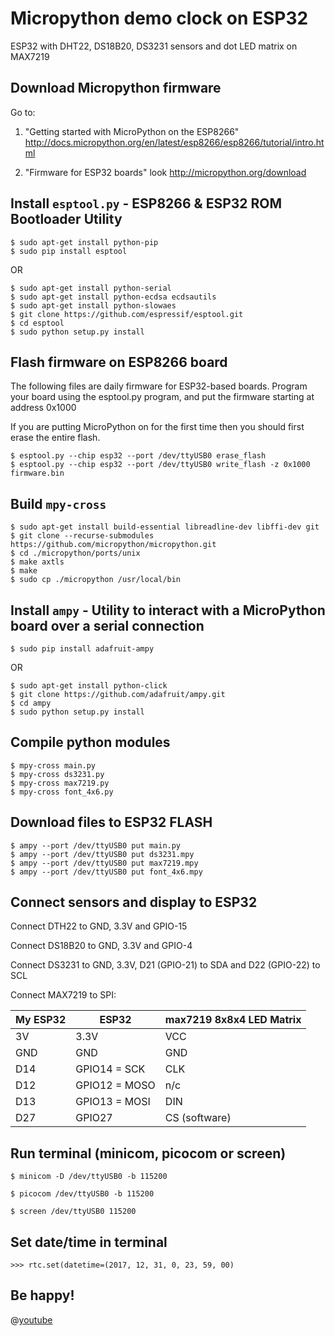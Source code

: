 # Micropython demo clock on ESP32
ESP32 with DHT22, DS18B20, DS3231 sensors and dot LED matrix on MAX7219

## Download Micropython firmware

Go to:

1. "Getting started with MicroPython on the ESP8266"
http://docs.micropython.org/en/latest/esp8266/esp8266/tutorial/intro.html

2. "Firmware for ESP32 boards"
look http://micropython.org/download

## Install `esptool.py` - ESP8266 & ESP32 ROM Bootloader Utility
```
$ sudo apt-get install python-pip
$ sudo pip install esptool
```
OR
```
$ sudo apt-get install python-serial
$ sudo apt-get install python-ecdsa ecdsautils
$ sudo apt-get install python-slowaes
$ git clone https://github.com/espressif/esptool.git
$ cd esptool
$ sudo python setup.py install
```

## Flash firmware on ESP8266 board
The following files are daily firmware for ESP32-based boards.
Program your board using the esptool.py program, and put the firmware
starting at address 0x1000

If you are putting MicroPython on for the first time then you should
first erase the entire flash. 

```
$ esptool.py --chip esp32 --port /dev/ttyUSB0 erase_flash
$ esptool.py --chip esp32 --port /dev/ttyUSB0 write_flash -z 0x1000 firmware.bin

```

## Build `mpy-cross`

```
$ sudo apt-get install build-essential libreadline-dev libffi-dev git
$ git clone --recurse-submodules https://github.com/micropython/micropython.git
$ cd ./micropython/ports/unix
$ make axtls
$ make
$ sudo cp ./micropython /usr/local/bin
```

## Install `ampy` - Utility to interact with a MicroPython board over a serial connection
```
$ sudo pip install adafruit-ampy
```
OR
```
$ sudo apt-get install python-click
$ git clone https://github.com/adafruit/ampy.git
$ cd ampy
$ sudo python setup.py install
```

## Compile python modules
```
$ mpy-cross main.py
$ mpy-cross ds3231.py
$ mpy-cross max7219.py
$ mpy-cross font_4x6.py
```

## Download files to ESP32 FLASH
```
$ ampy --port /dev/ttyUSB0 put main.py
$ ampy --port /dev/ttyUSB0 put ds3231.mpy
$ ampy --port /dev/ttyUSB0 put max7219.mpy
$ ampy --port /dev/ttyUSB0 put font_4x6.mpy
```

## Connect sensors and display to ESP32

Connect DTH22 to GND, 3.3V and GPIO-15

Connect DS18B20 to GND, 3.3V and GPIO-4

Connect DS3231 to GND, 3.3V, D21 (GPIO-21) to SDA and D22 (GPIO-22) to SCL

Connect MAX7219 to SPI:

| My ESP32   | ESP32         | max7219 8x8x4 LED Matrix |
| ---------- | ------------- | ------------------------ |
| 3V         | 3.3V          | VCC                      |
| GND        | GND           | GND                      |
| D14        | GPIO14 = SCK  | CLK                      |
| D12        | GPIO12 = MOSO | n/c                      |
| D13        | GPIO13 = MOSI | DIN                      |
| D27        | GPIO27        | CS (software)            |


## Run terminal (minicom, picocom or screen)
```
$ minicom -D /dev/ttyUSB0 -b 115200

$ picocom /dev/ttyUSB0 -b 115200

$ screen /dev/ttyUSB0 115200
```

## Set date/time in terminal
```
>>> rtc.set(datetime=(2017, 12, 31, 0, 23, 59, 00)
```

## Be happy!

@[youtube](https://www.youtube.com/watch?v=WTeM4eQrp3c)


